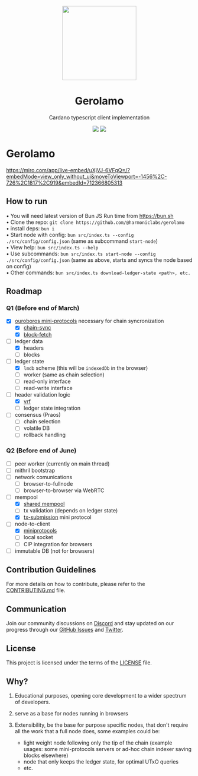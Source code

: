 <p align="center">
    <p align="center">
        <img width="200px" src="./assets/gerolamo-logo.svg" align="center"/>
        <h1 align="center">Gerolamo</h1>
    </p>
  <p align="center">Cardano typescript client implementation</p>

<p align="center">
    <img src="https://img.shields.io/github/commit-activity/m/HarmonicLabs/gerolamo?style=for-the-badge" />
    <a href="https://twitter.com/hlabs_tech">
      <img src="https://img.shields.io/twitter/follow/hlabs_tech?style=for-the-badge&logo=twitter" />
    </a>
  </p>
</p>

# Gerolamo

https://miro.com/app/live-embed/uXjVJ-6VFqQ=/?embedMode=view_only_without_ui&moveToViewport=-1456%2C-726%2C1817%2C919&embedId=712366805313

## How to run

• You will need latest version of Bun JS Run time from https://bun.sh<br /> •
Clone the repo: `git clone https://github.com/@harmoniclabs/gerolamo`<br /> •
install deps: `bun i`<br /> • Start node with config:
`bun src/index.ts --config ./src/config/config.json` (same as subcommand
`start-node`)<br /> • View help: `bun src/index.ts --help`<br /> • Use
subcommands: `bun src/index.ts start-node --config ./src/config/config.json`
(same as above, starts and syncs the node based on config)<br /> • Other
commands: `bun src/index.ts download-ledger-state <path>, etc.`<br />

## Roadmap

### Q1 (Before end of March)

- [x] [ouroboros mini-protocols](https://github.com/HarmonicLabs/ouroboros-miniprotocols-ts)
      necessary for chain syncronization
  - [x] [chain-sync](https://github.com/HarmonicLabs/ouroboros-miniprotocols-ts/tree/main/src/protocols/chain-sync)
  - [x] [block-fetch](https://github.com/HarmonicLabs/ouroboros-miniprotocols-ts/tree/main/src/protocols/block-fetch)
- [ ] ledger data
  - [x] headers
  - [ ] blocks
- [ ] ledger state
  - [x] `lmdb` scheme (this will be `indexedDb` in the browser)
  - [ ] worker (same as chain selection)
  - [ ] read-only interface
  - [ ] read-write interface
- [ ] header validation logic
  - [x] [vrf](https://github.com/HarmonicLabs/crypto/blob/main/src/vrf.ts)
  - [ ] ledger state integration
- [ ] consensus (Praos)
  - [ ] chain selection
  - [ ] volatile DB
  - [ ] rollback handling

### Q2 (Before end of June)

- [ ] peer worker (currently on main thread)
- [ ] mithril bootstrap
- [ ] network comunications
  - [ ] browser-to-fullnode
  - [ ] browser-to-browser via WebRTC
- [ ] mempool
  - [x] [shared mempool](https://github.com/HarmonicLabs/shared-cardano-mempool-ts)
  - [ ] tx validation (depends on ledger state)
  - [x] [tx-submission](https://github.com/HarmonicLabs/ouroboros-miniprotocols-ts/tree/main/src/protocols/tx-submission)
        mini protocol
- [ ] node-to-client
  - [x] [miniprotocols](https://github.com/HarmonicLabs/ouroboros-miniprotocols-ts)
  - [ ] local socket
  - [ ] CIP integration for browsers
- [ ] immutable DB (not for browsers)

## Contribution Guidelines

For more details on how to contribute, please refer to the
[CONTRIBUTING.md](CONTRIBUTING.md) file.

## Communication

Join our community discussions on [Discord](https://discord.gg/Zh8bBynQ4W) and
stay updated on our progress through our
[GitHub Issues](https://github.com/HarmonicLabs/gerolamo/issues) and
[Twitter](https://twitter.com/hlabs_tech).

## License

This project is licensed under the terms of the [LICENSE](LICENSE) file.

## Why?

1. Educational purposes, opening core development to a wider spectrum of
   developers.

2. serve as a base for nodes running in browsers

3. Extensibility, be the base for purpose specific nodes, that don't require all
   the work that a full node does, some examples could be:

   - light weight node following only the tip of the chain (example usages: some
     mini-protocols servers or ad-hoc chain indexer saving blocks elsewhere)
   - node that only keeps the ledger state, for optimal UTxO queries
   - etc.
